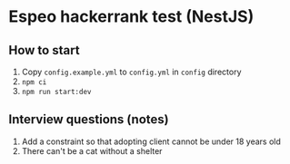# Espeo hackerrank test (NestJS)

## How to start
1. Copy `config.example.yml` to `config.yml` in `config` directory
2. `npm ci`
3. `npm run start:dev`

## Interview questions (notes)
1. Add a constraint so that adopting client cannot be under 18 years old
2. There can't be a cat without a shelter
